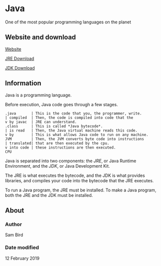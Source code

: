 # Java
One of the most popular programming languages on the planet
## Website and download
[Website](https://java.com)

[JRE Download](https://java.com)

[JDK Download](https://www.oracle.com/technetwork/java/javase/downloads/index-jsp-138363.html#javasejdk)
## Information
Java is a programming language.

Before execution, Java code goes through a few stages.

```
.java       | This is the code that you, the programmer, write.
| compiled  | Then, the code is compiled into code that the
v by javac  | JRE can understand.
.class      | This is called *Java bytecode*.
| is read   | Then, the Java virtual machine reads this code.
v by        | This is what allows Java code to run on any machine.
JVM         | Then, the JVM converts byte code into instructions
| translated| that are then executed by the cpu.
v into code | these instructions are then executed.
CPU
```

Java is separated into two components: the *JRE*, or Java Runtime Environment, and the *JDK*, or Java Development Kit.

The JRE is what executes the bytecode, and the JDK is what provides libraries, and compiles your code into the bytecode that the JRE executes.

To run a Java program, the JRE must be installed. To make a Java program, both the JRE and the JDK must be installed.

## About
### Author
Sam Bird
### Date modified
12 February 2019
